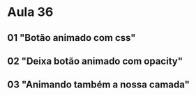 # Aula 36

## 01 "Botão animado com css"

## 02 "Deixa botão animado com opacity"

## 03 "Animando também a nossa camada"
